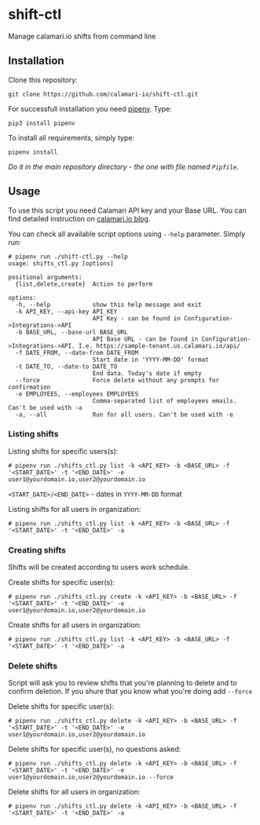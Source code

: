 # shift-ctl
Manage calamari.io shifts from command line

## Installation

Clone this repository:

```git clone https://github.com/calamari-io/shift-ctl.git```

For successfull installation you need [pipenv](https://pipenv.pypa.io/en/latest/). Type:

```pip3 install pipenv```

To install all requirements, simply type:

```pipenv install``` 

*Do it in the main repository directory - the one with file named `Pipfile`.*

## Usage

To use this script you need Calamari API key and your Base URL. You can find detailed instruction on [calamari.io blog](https://help.calamari.io/en/collections/5990-api).

You can check all available script options using `--help` parameter. Simply run:
```
# pipenv run ./shift-ctl.py --help
usage: shifts_ctl.py [options]

positional arguments:
  {list,delete,create}  Action to perform

options:
  -h, --help            show this help message and exit
  -k API_KEY, --api-key API_KEY
                        API Key - can be found in Configuration->Integrations->API
  -b BASE_URL, --base-url BASE_URL
                        API Base URL - can be found in Configuration->Integrations->API. I.e. https://sample-tenant.us.calamari.io/api/
  -f DATE_FROM, --date-from DATE_FROM
                        Start date in 'YYYY-MM-DD' format
  -t DATE_TO, --date-to DATE_TO
                        End data. Today's date if empty
  --force               Force delete without any prompts for confirmation
  -e EMPLOYEES, --employees EMPLOYEES
                        Comma-separated list of employees emails. Can't be used with -a
  -a, --all             Run for all users. Can't be used with -e
```

### Listing shifts
Listing shifts for specific users(s):

```
# pipenv run ./shifts_ctl.py list -k <API_KEY> -b <BASE_URL> -f '<START_DATE>' -t '<END_DATE>' -e user1@yourdomain.io,user2@yourdomain.io
```
`<START_DATE>/<END_DATE>` - dates in `YYYY-MM-DD` format

Listing shifts for all users in organization:

```
# pipenv run ./shifts_ctl.py list -k <API_KEY> -b <BASE_URL> -f '<START_DATE>' -t '<END_DATE>' -a
```

### Creating shifts

Shifts will be created according to users work schedule.

Create shifts for specific user(s):

```
# pipenv run ./shifts_ctl.py create -k <API_KEY> -b <BASE_URL> -f '<START_DATE>' -t '<END_DATE>' -e user1@yourdomain.io,user2@yourdomain.io
```

Create shifts for all users in organization:

```
# pipenv run ./shifts_ctl.py list -k <API_KEY> -b <BASE_URL> -f '<START_DATE>' -t '<END_DATE>' -a
```

### Delete shifts

Script will ask you to review shifts that you're planning to delete and to confirm deletion. If you shure that you know what you're doing add `--force`

Delete shifts for specific user(s):

```
# pipenv run ./shifts_ctl.py delete -k <API_KEY> -b <BASE_URL> -f '<START_DATE>' -t '<END_DATE>' -e user1@yourdomain.io,user2@yourdomain.io
```

Delete shifts for specific user(s), no questions asked:

```
# pipenv run ./shifts_ctl.py delete -k <API_KEY> -b <BASE_URL> -f '<START_DATE>' -t '<END_DATE>' -e user1@yourdomain.io,user2@yourdomain.io --force
```

Delete shifts for all users in organization:

```
# pipenv run ./shifts_ctl.py delete -k <API_KEY> -b <BASE_URL> -f '<START_DATE>' -t '<END_DATE>' -a
```
